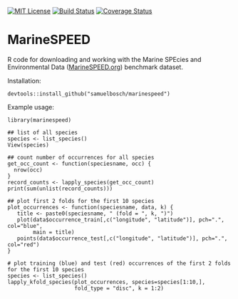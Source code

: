 [![MIT License](https://img.shields.io/github/license/samuelbosch/blogbits.svg)](https://github.com/samuelbosch/marinespeed/blob/master/LICENSE.md)
[![Build Status](https://travis-ci.org/samuelbosch/marinespeed.svg?branch=master)](https://travis-ci.org/samuelbosch/marinespeed)
[![Coverage Status](http://codecov.io/github/samuelbosch/marinespeed/coverage.svg?branch=master)](http://codecov.io/github/samuelbosch/marinespeed?branch=master)

# MarineSPEED
R code for downloading and working with the Marine SPEcies and Environmental Data ([MarineSPEED.org](http://MarineSPEED.org)) benchmark dataset.

Installation:

    devtools::install_github("samuelbosch/marinespeed")
    
Example usage:

    library(marinespeed)
    
    ## list of all species
    species <- list_species()
    View(species)
    
    ## count number of occurrences for all species 
    get_occ_count <- function(speciesname, occ) {
      nrow(occ)
    }
    record_counts <- lapply_species(get_occ_count)
    print(sum(unlist(record_counts)))
    
    ## plot first 2 folds for the first 10 species
    plot_occurrences <- function(speciesname, data, k) {
       title <- paste0(speciesname, " (fold = ", k, ")")
       plot(data$occurrence_train[,c("longitude", "latitude")], pch=".", col="blue",
            main = title)
       points(data$occurrence_test[,c("longitude", "latitude")], pch=".", col="red")
    }
    
    # plot training (blue) and test (red) occurrences of the first 2 folds for the first 10 species
    species <- list_species()
    lapply_kfold_species(plot_occurrences, species=species[1:10,],
                         fold_type = "disc", k = 1:2)
